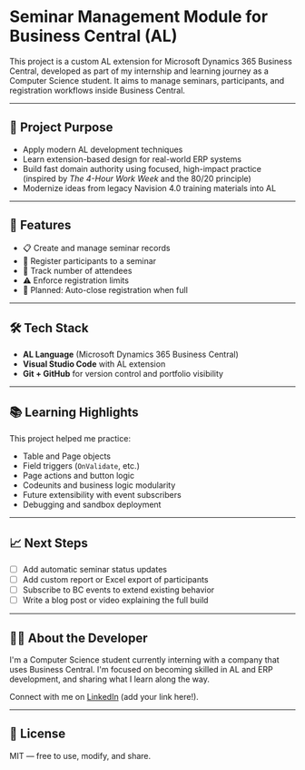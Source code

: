 # Seminar Management Module for Business Central (AL)

This project is a custom AL extension for Microsoft Dynamics 365 Business Central, developed as part of my internship and learning journey as a Computer Science student. It aims to manage seminars, participants, and registration workflows inside Business Central.

---

## 🚀 Project Purpose

- Apply modern AL development techniques
- Learn extension-based design for real-world ERP systems
- Build fast domain authority using focused, high-impact practice (inspired by *The 4-Hour Work Week* and the 80/20 principle)
- Modernize ideas from legacy Navision 4.0 training materials into AL

---

## 🧱 Features

- 📋 Create and manage seminar records
- 👥 Register participants to a seminar
- 🔢 Track number of attendees
- ⚠️ Enforce registration limits
- 🧠 Planned: Auto-close registration when full

---

## 🛠️ Tech Stack

- **AL Language** (Microsoft Dynamics 365 Business Central)
- **Visual Studio Code** with AL extension
- **Git + GitHub** for version control and portfolio visibility

---

## 📚 Learning Highlights

This project helped me practice:

- Table and Page objects
- Field triggers (`OnValidate`, etc.)
- Page actions and button logic
- Codeunits and business logic modularity
- Future extensibility with event subscribers
- Debugging and sandbox deployment

---

## 📈 Next Steps

- [ ] Add automatic seminar status updates
- [ ] Add custom report or Excel export of participants
- [ ] Subscribe to BC events to extend existing behavior
- [ ] Write a blog post or video explaining the full build

---

## 🙋‍♂️ About the Developer

I'm a Computer Science student currently interning with a company that uses Business Central. I'm focused on becoming skilled in AL and ERP development, and sharing what I learn along the way.

Connect with me on [LinkedIn](https://www.linkedin.com/) (add your link here!).

---



## 📜 License

MIT — free to use, modify, and share.

